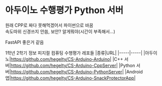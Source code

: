 # 아두이노 수행평가 Python 서버
원래 CPP로 짜다 못해먹겠어서 파이썬으로 바꿈<br>
속도따위 신경쓰지 안씀, 보안? 알게뭐야(시간이 부족해서...)

FastAPI 좋은거 같음


1학년 2학기 정보 피지컬 컴퓨팅 수행평가 레포들
|종류|URL|
|-----|-----|
|아두이노|https://github.com/hegelty/CS-Arduino-Arduino|
|C++ 서버|https://github.com/hegelty/CS-Arduino-CppServer|
|Python 서버|https://github.com/hegelty/CS-Arduino-PythonServer|
|Android 앱|https://github.com/hegelty/CS-Arduino-SnackProtectorApp|
